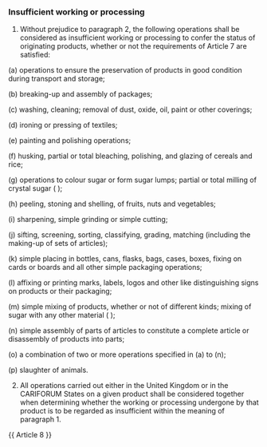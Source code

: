 ### Insufficient working or processing

1.	Without prejudice to paragraph 2, the following operations shall be considered as insufficient working or processing to confer the status of originating products, whether or not the requirements of Article 7 are satisfied:

(a)	operations to ensure the preservation of products in good condition during transport and storage;

(b)	breaking-up and assembly of packages;

(c)	washing, cleaning; removal of dust, oxide, oil, paint or other coverings;

(d)	ironing or pressing of textiles;

(e)	painting and polishing operations;

(f)	husking, partial or total bleaching, polishing, and glazing of cereals and rice;

(g)	operations to colour sugar or form sugar lumps; partial or total milling of crystal sugar ( );

(h)	peeling, stoning and shelling, of fruits, nuts and vegetables;

(i)	sharpening, simple grinding or simple cutting;

(j)	sifting, screening, sorting, classifying, grading, matching (including the making-up of sets of articles);

(k)	simple placing in bottles, cans, flasks, bags, cases, boxes, fixing on cards or boards and all other simple packaging operations;

(l)	affixing or printing marks, labels, logos and other like distinguishing signs on products or their packaging;

(m)	simple mixing of products, whether or not of different kinds; mixing of sugar with any other material ( );

(n)	simple assembly of parts of articles to constitute a complete article or disassembly of products into parts;

(o)	a combination of two or more operations specified in (a) to (n);

(p)	slaughter of animals.

2.	All operations carried out either in the United Kingdom or in the CARIFORUM States on a given product shall be considered together when determining whether the working or processing undergone by that product is to be regarded as insufficient within the meaning of paragraph 1.

{{ Article 8 }}